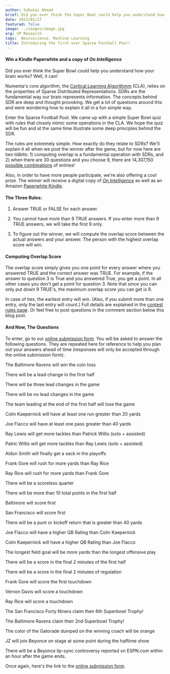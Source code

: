 ```yaml
---
author: Subutai Ahmad
brief: Did you ever think the Super Bowl could help you understand how your brain works? Numenta's core algorithm, the Cortical Learning Algorithmm (CLA) relies on the
date: 2013/01/27
featured: false
image: ../images/image.jpg
org: VP Research
tags:  Neuroscience, Machine Learning
title: Introducing the first ever Sparse Football Pool!
---
```


#### Win a Kindle Paperwhite and a copy of *On Intelligence*

Did you ever think the Super Bowl could help you understand how your brain
works? Well, it can!

Numenta's core algorithm, the
[Cortical Learning Algorithmm](http://numenta.org/cla.html) (CLA),
relies on the properties of Sparse Distributed Representations. SDRs are the
fundamental way our brain represents information. The concepts behind SDR are
deep and thought provoking. We get a lot of questions around this and were
wondering how to explain it all in a fun simple way.

Enter the Sparse Football Pool. We came up with a simple Super Bowl quiz with
rules that closely mimic some operations in the CLA. We hope the quiz will be
fun and at the same time illustrate some deep principles behind the SDR.

The rules are extremely simple.   How exactly do they relate to SDRs? We'll
explain it all when we post the winner after the game, but for now here are two
tidbits: 1) computing overlap is a fundamental operation with SDRs, and 2) when
there are 30 questions and you choose 9, there are 14,307,150
[possible combinations](http://www.calculatorsoup.com/calculators/discretemathematics/combinations.php)
of entries!

Also, in order to have more people participate, we're also offering a cool
prize. The winner will receive a digital copy of
*[On Intelligence](http://www.amazon.com/On-Intelligence-ebook/dp/B003J4VE5Y/ref=sr_1_1?s=digital-text&ie=UTF8&qid=1359401193&sr=1-1&keywords=on+intelligence)*
as well as an Amazon
[Paperwhite Kindle](http://www.amazon.com/gp/product/B007OZNZG0/ref=s9_simh_gw_p349_d2_i1?pf_rd_m=ATVPDKIKX0DER&pf_rd_s=center-2&pf_rd_r=01F8XD1MTXSPHDJF52RD&pf_rd_t=101&pf_rd_p=1389517282&pf_rd_i=507846).


#### The Three Rules:

1) Answer TRUE or FALSE for each answer.

2) You cannot have more than 9 TRUE answers. If you enter more than 9 TRUE
   answers, we will take the first 9 only.

3) To figure out the winner, we will compute the overlap score between the
   actual answers and your answer.  The person with the highest overlap score
   will win.


#### Computing Overlap Score

The overlap score simply gives you one point for every answer where you answered
TRUE and the correct answer was TRUE.   For example, if the answer to question 3
is True and you answered True, you get a point.    In all other cases you don't
get a point for question 3. Note that since you can only put down 9 TRUE's, the
maximum overlap score you can get is 9.

In case of ties, the earliest entry will win.  (Also, if you submit more than
one entry, only the last entry will count.) Full details are explained in the
[contest rules page](/legal/rules/sparse-football-pool-i-2013.html).
Or feel free to post questions in the comment section below this blog post.


####  And Now, The Questions

To enter, go to our
[online submission form](http://numenta.wufoo.com/forms/s7x2z7/).
You will be asked to answer the following questions. They are repeated here for
reference to help you plan out your answers ahead of time (responses will only
be accepted through the online submission form).

The Baltimore Ravens will win the coin toss

There will be a lead change in the first half

There will be three lead changes in the game

There will be no lead changes in the game

The team leading at the end of the first half will lose the game

Colin Kaepernick will have at least one run greater than 20 yards

Joe Flacco will have at least one pass greater than 40 yards

Ray Lewis will get more tackles than Patrick Willis (solo + assisted)

Patric Willis will get more tackles than Ray Lewis (solo + assisted)

Aldon Smith will finally get a sack in the playoffs

Frank Gore will rush for more yards than Ray Rice

Ray Rice will rush for more yards than Frank Gore

There will be a scoreless quarter

There will be more than 10 total points in the first half

Baltimore will score first

San Francisco will score first

There will be a punt or kickoff return that is greater than 40 yards

Joe Flacco will have a higher QB Rating than Colin Kaepernick

Colin Kaepernick will have a higher QB Rating than Joe Flacco

The longest field goal will be more yards than the longest offensive play

There will be a score in the final 2 minutes of the first half

There will be a score in the final 2 minutes of regulation

Frank Gore will score the first touchdown

Vernon Davis will score a touchdown

Ray Rice will score a touchdown

The San Francisco Forty Niners claim their 6th Superbowl Trophy!

The Baltimore Ravens claim their 2nd Superbowl Trophy!

The color of the Gatorade dumped on the winning coach will be orange

JZ will join Beyonce on stage at some point during the halftime show

There will be a Beyonce lip-sync controversy reported on ESPN.com within an hour
after the game ends.

Once again, here's the link to the [online submission
form](http://numenta.wufoo.com/forms/s7x2z7/).
